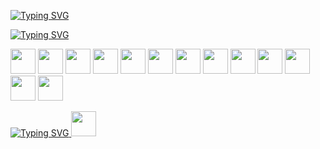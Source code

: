 <a href="https://git.io/typing-svg"><img src="https://readme-typing-svg.herokuapp.com?font=Montserrat+Alternates&pause=1000&color=16B4FF&random=false&width=435&lines=Hi+there%2C+i%60m+Artyom.;I%60m+frontend+developer+from+Belarus." alt="Typing SVG" /></a>

<a href="https://git.io/typing-svg"><img src="https://readme-typing-svg.demolab.com?font=Montserrat+Alternates&pause=1000&repeat=false&random=false&width=435&lines=Tech+stack" alt="Typing SVG" /></a>
<div>
<img src="https://cdn.jsdelivr.net/gh/devicons/devicon/icons/javascript/javascript-plain.svg" width='40px' height='40px'/>
<img src="https://cdn.jsdelivr.net/gh/devicons/devicon/icons/typescript/typescript-original.svg"  width='40px' height='40px'/>
<img src="https://cdn.jsdelivr.net/gh/devicons/devicon/icons/react/react-original.svg"  width='40px' height='40px'/>
<img src="https://cdn.jsdelivr.net/gh/devicons/devicon/icons/redux/redux-original.svg"  width='40px' height='40px'/>
<img src="https://cdn.jsdelivr.net/gh/devicons/devicon/icons/sass/sass-original.svg" width='40px' height='40px' />
<img src="https://cdn.jsdelivr.net/gh/devicons/devicon/icons/storybook/storybook-original.svg"  width='40px' height='40px'/>
<img src="https://cdn.jsdelivr.net/gh/devicons/devicon/icons/html5/html5-original.svg" width='40px' height='40px' />
<img src="https://cdn.jsdelivr.net/gh/devicons/devicon/icons/css3/css3-original.svg" width='40px' height='40px'/>
<img src="https://cdn.jsdelivr.net/gh/devicons/devicon/icons/git/git-original.svg" width='40px' height='40px'/>
<img src="https://cdn.jsdelivr.net/gh/devicons/devicon/icons/jest/jest-plain.svg" width='40px' height='40px'/>
<img src="https://cdn.jsdelivr.net/gh/devicons/devicon/icons/materialui/materialui-original.svg" width='40px' height='40px'/>
<img src="https://cdn.jsdelivr.net/gh/devicons/devicon/icons/nodejs/nodejs-original.svg" width='40px' height='40px'/>
<img src="https://cdn.jsdelivr.net/gh/devicons/devicon/icons/jetbrains/jetbrains-original.svg" width='40px' height='40px'/> 
</div>

<a href="https://git.io/typing-svg"><img src="https://readme-typing-svg.demolab.com?font=Montserrat%2B+Alternates&pause=1000&repeat=false&random=false&width=435&lines=Social" alt="Typing SVG" />
</a>
<img src="" width='40px' height='40px'/> 
